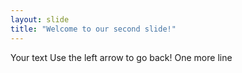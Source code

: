 ```yaml
---
layout: slide
title: "Welcome to our second slide!"
---
```

Your text
Use the left arrow to go back!
One more line
